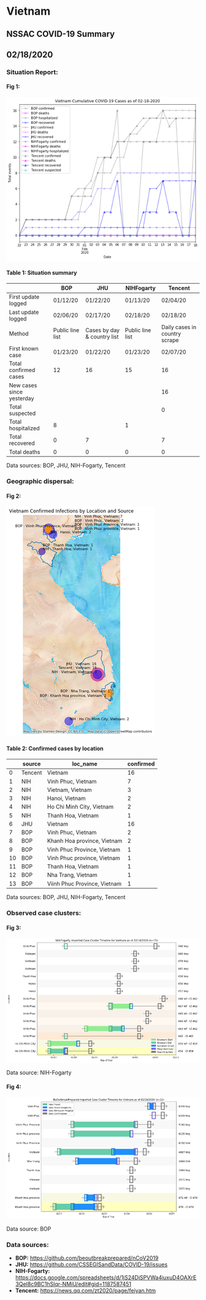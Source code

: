 # Vietnam
## NSSAC COVID-19 Summary
## 02/18/2020



### Situation Report:
#### Fig 1:
![Vietnam cases](../merged_histories/Vietnam_merged_histories.png)

#### Table 1: Situation summary


|                           | BOP              | JHU                         | NIHFogarty       | Tencent                       |
|---------------------------|------------------|-----------------------------|------------------|-------------------------------|
| First update logged       | 01/12/20         | 01/22/20                    | 01/13/20         | 02/04/20                      |
| Last update logged        | 02/06/20         | 02/17/20                    | 02/18/20         | 02/18/20                      |
| Method                    | Public line list | Cases by day & country list | Public line list | Daily cases in country scrape |
| First known case          | 01/23/20         | 01/22/20                    | 01/23/20         | 02/07/20                      |
| Total confirmed cases     | 12               | 16                          | 15               | 16                            |
| New cases since yesterday |                  |                             |                  | 16                            |
| Total suspected           |                  |                             |                  | 0                             |
| Total hospitalized        | 8                |                             | 1                |                               |
| Total recovered           | 0                | 7                           |                  | 7                             |
| Total deaths              | 0                | 0                           | 0                | 0                             |

Data sources: BOP, JHU, NIH-Fogarty, Tencent


### Geographic dispersal:
#### Fig 2:
![Vietnam mapped](../case_locs/Vietnam_case_locs.png)

#### Table 2: Confirmed cases by location


|    | source   | loc_name                     |   confirmed |
|----|----------|------------------------------|-------------|
|  0 | Tencent  | Vietnam                      |          16 |
|  1 | NIH      | Vinh Phuc, Vietnam           |           7 |
|  2 | NIH      | Vietnam, Vietnam             |           3 |
|  3 | NIH      | Hanoi, Vietnam               |           2 |
|  4 | NIH      | Ho Chi Minh City, Vietnam    |           2 |
|  5 | NIH      | Thanh Hoa, Vietnam           |           1 |
|  6 | JHU      | Vietnam                      |          16 |
|  7 | BOP      | Vinh Phuc, Vietnam           |           2 |
|  8 | BOP      | Khanh Hoa province, Vietnam  |           2 |
|  9 | BOP      | Vinh Phuc Province, Vietnam  |           1 |
| 10 | BOP      | Vinh Phuc province, Vietnam  |           1 |
| 11 | BOP      | Thanh Hoa, Vietnam           |           1 |
| 12 | BOP      | Nha Trang, Vietnam           |           1 |
| 13 | BOP      | Viinh Phuc Province, Vietnam |           1 |

Data sources: BOP, JHU, NIH-Fogarty, Tencent


### Observed case clusters:
#### Fig 3:
![Vietnam cases](../cluster_analysis/Vietnam_imported_cases_NIHFogarty.png)



Data source: NIH-Fogarty


#### Fig 4:
![Vietnam cases](../cluster_analysis/Vietnam_imported_cases_BOP.png)



Data source: BOP


### Data sources:
* **BOP:** https://github.com/beoutbreakprepared/nCoV2019
* **JHU:** https://github.com/CSSEGISandData/COVID-19/issues
* **NIH-Fogarty:** https://docs.google.com/spreadsheets/d/1jS24DjSPVWa4iuxuD4OAXrE3QeI8c9BC1hSlqr-NMiU/edit#gid=1187587451
* **Tencent:** https://news.qq.com/zt2020/page/feiyan.htm